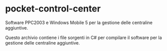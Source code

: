 # pocket-control-center
Software PPC2003 e Windows Mobile 5 per la gestione delle centraline aggiuntive.

Questo archivio contiene i file sorgenti in C# per compilare il software per la gestione delle centraline aggiuntive.
